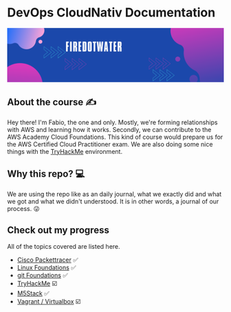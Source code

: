 # DevOps CloudNativ Documentation

<img src='img/banner.png' alt="banner"></img>


## About the course :writing_hand:
Hey there! I'm Fabio, the one and only. Mostly, we're forming relationships with AWS and learning how it works. Secondly, we can contribute to the AWS Academy Cloud Foundations. This kind of course would prepare us for the AWS Certified Cloud Practitioner exam. We are also doing some nice things with the [TryHackMe](https://tryhackme.com/p/firedotwater) environment.

## Why this repo? :computer:
We are using the repo like as an daily journal, what we exactly did and what we got and what we didn't understood. It is in other words, a journal of our process. :stuck_out_tongue_winking_eye:

## Check out my progress
All of the topics covered are listed here.

-   [Cisco Packettracer](ciscopac/README.md) :white_check_mark:
-   [Linux Foundations](unix/README.md) :white_check_mark:
-   [git Foundations](unix/README.md) :white_check_mark:
-   [TryHackMe](https://tryhackme.com/p/firedotwater) :ballot_box_with_check:
-   [M5Stack](M5Stack/README.md) :white_check_mark:
-   [Vagrant / Virtualbox](vagrant-tasks/README.md) :ballot_box_with_check: